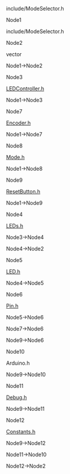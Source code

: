 include/ModeSelector.h

Node1

include/ModeSelector.h

Node2

vector

Node1-\>Node2

Node3

[LEDController.h](LEDController_8h.html " ")

Node1-\>Node3

Node7

[Encoder.h](Encoder_8h.html " ")

Node1-\>Node7

Node8

[Mode.h](Mode_8h.html " ")

Node1-\>Node8

Node9

[ResetButton.h](ResetButton_8h.html " ")

Node1-\>Node9

Node4

[LEDs.h](LEDs_8h.html " ")

Node3-\>Node4

Node4-\>Node2

Node5

[LED.h](LED_8h.html " ")

Node4-\>Node5

Node6

[Pin.h](Pin_8h.html " ")

Node5-\>Node6

Node7-\>Node6

Node9-\>Node6

Node10

Arduino.h

Node9-\>Node10

Node11

[Debug.h](Debug_8h.html " ")

Node9-\>Node11

Node12

[Constants.h](Constants_8h.html " ")

Node9-\>Node12

Node11-\>Node10

Node12-\>Node2

[](ModeSelector_8h__incl_org.svg)
